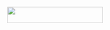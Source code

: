 <p align="center"><a href="https://dashboard.heroku.com/new?template=https://github.com/Rajputshivsingh65/Ip"> <img src="https://img.shields.io/badge/Deploy%20On%20Heroku-bringle?style=for-the-badge&logo=heroku" width="220" height="38.45"/></a></p>
